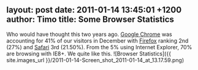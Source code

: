 layout: post
date: 2011-01-14 13:45:01 +1200
author: Timo
title: Some Browser Statistics
----

Who would have thought this two years ago. [Google Chrome](http://google.com/chrome) was accounting for 41% of our visitors in December with [Firefox](http://firefox.com) ranking 2nd (27%) and [Safari](http://apple.com/safari) 3rd (21.50%). From the 5% using Internet Explorer, 70% are browsing with IE8+.
We quite like this.
![Browser Statistics]({{ site.images_url }}/2011-01-14-Screen_shot_2011-01-14_at_13.17.59.png)

